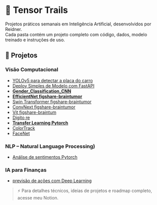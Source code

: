 # 🧭 Tensor Trails

Projetos práticos semanais em Inteligência Artificial, desenvolvidos por Reidner.  
Cada pasta contém um projeto completo com código, dados, modelo treinado e instruções de uso.

## 📂 Projetos

### Visão Computacional

- [YOLOv5 para detectar a placa do carro](https://www.kaggle.com/code/reidnersantos/yolov5-para-detectar-a-placa-do-carro)
- [Deploy Simples de Modelo com FastAPI](https://github.com/reidnersousa/Deploy)
- [**Gender_Classification_CNN**](https://www.kaggle.com/code/reidnersantos/fork-of-gender-classification-cnn-image-dataset)
- [**EfficientNet figshare-braintumor**](https://www.kaggle.com/code/reidnersantos/efficientnet-figshare-braintumor)
- [Swin Transformer figshare-braintumor](https://www.kaggle.com/code/reidnersantos/swin-transformer-figshare-braintumor-fork)
- [ConvNext figshare-braintumor](https://www.kaggle.com/code/reidnersantos/convnext-figshare-braintumor)
- [Vit figshare-braintum](https://www.kaggle.com/code/reidnersantos/vit-figshare-braintum)
- [Digito re](https://www.kaggle.com/code/reidnersantos/digito-re)
- [**Transfer Learning Pytorch**](https://www.kaggle.com/code/reidnersantos/transfer-learning-pytorch)
- [ColorTrack](https://github.com/reidnersousa/ColorTrack)
- [FaceNet](https://www.kaggle.com/code/reidnersantos/facenet)

### NLP – Natural Language Processing)

- [Análise de sentimentos Pytorch](https://www.kaggle.com/code/reidnersantos/an-lise-de-sentimentos-pytorch)

### IA para Finanças
- [previsão de ações com Deep Learning](https://www.kaggle.com/code/reidnersantos/previs-o-de-a-es-com-deep-learning)
> ⚡ Para detalhes técnicos, ideias de projetos e roadmap completo, acesse meu Notion.
